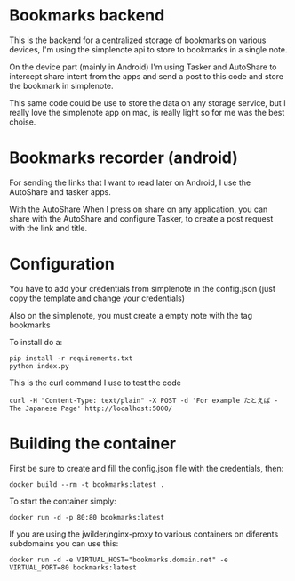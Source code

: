 
# Bookmarks backend

This is the backend for a centralized storage of bookmarks on various devices, I'm using the simplenote api to store to bookmarks in a single note.

On the device part (mainly in Android) I'm using Tasker and AutoShare to intercept share intent from the apps and send a post to this code and store the bookmark in simplenote.

This same code could be use to store the data on any storage service, but I really love the simplenote app on mac, is really light so for me was the best choise.

# Bookmarks recorder (android)

For sending the links that I want to read later on Android, I use the AutoShare and tasker apps.

With the AutoShare When I press on share on any application, you can share with the AutoShare and configure Tasker, to create a post request with the link and title.

# Configuration

You have to add your credentials from simplenote in the config.json (just copy the template and change your credentials)

Also on the simplenote, you must create a empty note with the tag bookmarks

To install do a:
```
pip install -r requirements.txt
python index.py
```

This is the curl command I use to test the code
```
curl -H "Content-Type: text/plain" -X POST -d 'For example たとえば - The Japanese Page' http://localhost:5000/
```

# Building the container

First be sure to create and fill the config.json file with the credentials, then:

```
docker build --rm -t bookmarks:latest .
```

To start the container simply:

```
docker run -d -p 80:80 bookmarks:latest
```

If you are using the jwilder/nginx-proxy to various containers on diferents subdomains you can use this:

```
docker run -d -e VIRTUAL_HOST="bookmarks.domain.net" -e VIRTUAL_PORT=80 bookmarks:latest
```